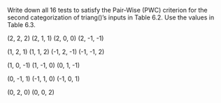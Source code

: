 Write down all 16 tests to satisfy the Pair-Wise (PWC) criterion for
the second categorization of triang()’s inputs in Table 6.2. Use
the values in Table 6.3.

(2, 2, 2) (2, 1, 1) (2, 0, 0) (2, -1, -1)

(1, 2, 1) (1, 1, 2) (-1, 2, -1) (-1, -1, 2)

(1, 0, -1) (1, -1, 0) (0, 1, -1)

(0, -1, 1) (-1, 1, 0) (-1, 0, 1)

(0, 2, 0) (0, 0, 2)
